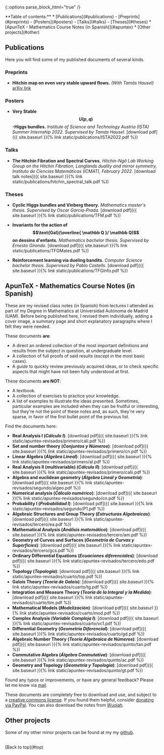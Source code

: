 <a name="top"></a>

{::options parse_block_html="true" /}

<div class="toc">
**Table of contents:**
* [Publications](#publications)
  - [Preprints](#preprints)
  - [Posters](#posters)
  - [Talks](#talks)
  - [Theses](#theses)
* [ApunTeX - Mathematics Course Notes (in Spanish)](#apuntex)
* [Other projects](#other)
</div>

<a name="publications"></a>
## Publications

Here you will find some of my published documents of several kinds.

### Preprints

- **Hitchin map on even very stable upward flows.** _(With Tamás Hausel)_ [arXiv link](https://arxiv.org/abs/2303.01404)

### Posters

- **Very Stable $$U(p,q)$$-Higgs bundles.** _Institute of Science and Technology Austria (ISTA) Summer Internship 2022. Supervised by Tamás Hausel._ [download pdf]({{ site.baseurl }}{% link static/publications/ISTA2022.pdf %}) 

### Talks

- **The Hitchin Fibration and Spectral Curves.** _Hitchin-Ngô Lab Working Group on the Hitchin Fibration, Langlands duality and mirror symmetry, Instituto de Ciencias Matemáticas (ICMAT), February 2022._ [download talk notes]({{ site.baseurl }}{% link static/publications/hitchin_spectral_talk.pdf %}) 

### Theses

- **Cyclic Higgs bundles and Vinberg theory.** _Mathematics master's thesis. Supervised by Oscar García-Prada._ [download pdf]({{ site.baseurl }}{% link static/publications/TFM.pdf %})

- **Invariants for the action of $$\text{Gal}(\overline{ \mathbb Q }/ \mathbb Q)$$ on dessins d'enfants.** _Mathematics bachelor thesis. Supervised by Ernesto Girondo._ [download pdf]({{ site.baseurl }}{% link static/publications/TFGMates.pdf %}) 

- **Reinforcement learning via dueling bandits.** _Computer Science bachelor thesis. Supervised by Pablo Castells._ [download pdf]({{ site.baseurl }}{% link static/publications/TFGInfo.pdf %})


<a name="apuntex"></a>
## ApunTeX - Mathematics Course Notes (in Spanish)

These are my revised class notes (in Spanish) from lectures I attended as part of my Degree in Mathematics at Universidad Autónoma de Madrid (UAM). Before being published here, I revised them individually, adding a cover image, a summary page and short explanatory paragraphs where I felt they were needed.

These documents **are**:

- A direct an ordered collection of the most important definitions and results from the subject in question, at undergraduate level.
- A collection of full proofs of said results (except in the most basic cases).
- A _guide_ to quickly review previously acquired ideas, or to check specific aspects that might have not been fully understood at first.

These documents **are NOT**:

- A textbook.
- A collection of exercises to practice your knowledge.
- A list of examples to illustrate the ideas presented. Sometimes, particular examples are included when they can be fruitful or interesting, but they're not the point of these notes and, as such, they're very sparse, in favor of the first bullet point of the previous list.

Find the documents here:

- **Real Analysis I (_Cálculo I_)**: [download pdf]({{ site.baseurl }}{% link static/apuntex-revisados/primero/cali.pdf %})
- **Set and number theory (_Conjuntos y Números_)**: [download pdf]({{ site.baseurl }}{% link static/apuntex-revisados/primero/cn.pdf %})
- **Linear Algebra (_Álgebra Lineal_)**: [download pdf]({{ site.baseurl }}{% link static/apuntex-revisados/primero/al.pdf %})
- **Real Analysis II (multivariable) (_Cálculo II_)**: [download pdf]({{ site.baseurl }}{% link static/apuntex-revisados/primero/calii.pdf %})
- **Algebra and euclidean geometry (_Álgebra Lineal y Geometría_)**: [download pdf]({{ site.baseurl }}{% link static/apuntex-revisados/segundo/algeo.pdf %})
- **Numerical analysis (_Cálculo numérico_)**: [download pdf]({{ site.baseurl }}{% link static/apuntex-revisados/segundo/cn.pdf %})
- **Probability I (_Probabilidad I_)**: [download pdf]({{ site.baseurl }}{% link static/apuntex-revisados/segundo/P1.pdf %})
- **Algebraic Structures and Group Theory (_Estructuras Algebraicas_)**: [download pdf]({{ site.baseurl }}{% link static/apuntex-revisados/tercero/ea.pdf %})
- **Mathematical Analysis (_Análisis matemático_)**: [download pdf]({{ site.baseurl }}{% link static/apuntex-revisados/tercero/am.pdf %})
- **Geometry of Curves and Surfaces (_Geometría de Curvas y Superficies_)**: [download pdf]({{ site.baseurl }}{% link static/apuntex-revisados/tercero/gcs.pdf %})
- **Ordinary Differential Equations (_Ecuaciones diferenciales_)**: [download pdf]({{ site.baseurl }}{% link static/apuntex-revisados/tercero/edo.pdf %})
- **Topology (_Topología_)**: [download pdf]({{ site.baseurl }}{% link static/apuntex-revisados/cuarto/top.pdf %})
- **Galois Theory (_Teoría de Galois_)**: [download pdf]({{ site.baseurl }}{% link static/apuntex-revisados/cuarto/tg.pdf %})
- **Integration and Measure Theory (_Teoría de la Integral y la Medida_)**: [download pdf]({{ site.baseurl }}{% link static/apuntex-revisados/cuarto/tim.pdf %})
- **Mathematical Models (_Modelización_)**: [download pdf]({{ site.baseurl }}{% link static/apuntex-revisados/cuarto/mod.pdf %})
- **Complex Analysis (_Variable Compleja I_)**: [download pdf]({{ site.baseurl }}{% link static/apuntex-revisados/cuarto/vc1.pdf %})
- **Differential Geometry (_Geometría Diferencial_)**: [download pdf]({{ site.baseurl }}{% link static/apuntex-revisados/cuarto/gd.pdf %})
- **Algebraic Number Theory (_Teoría Algebraica de Números_)**: [download pdf]({{ site.baseurl }}{% link static/apuntex-revisados/quinto/tan.pdf %})
- **Commutative Algebra (_Álgebra Conmutativa_)**: [download pdf]({{ site.baseurl }}{% link static/apuntex-revisados/quinto/ac.pdf %})
- **Geometry and Topology (_Geometría y Topología_)**: [download pdf]({{ site.baseurl }}{% link static/apuntex-revisados/quinto/gt.pdf %})

Found any typos or improvements, or have any general feedback? Please let me know via [mail](mailto:mgonzalez.contacto@gmail.com).

These documents are completely free to download and use, and subject to a [creative commons license](https://creativecommons.org/licenses/by-nc-nd/4.0/). If you found them helpful, consider [donating via PayPal](https://www.paypal.com/paypalme/MiguelGonzalezG). You can also download the notes from [Wuolah](https://www.wuolah.com/perfil/MiguelG2).

<a name="other"></a>
## Other projects

Some of my other minor projects can be found at my my [github](https://github.com/MiguelGonzalez2).

<br/>
[Back to top](#top)